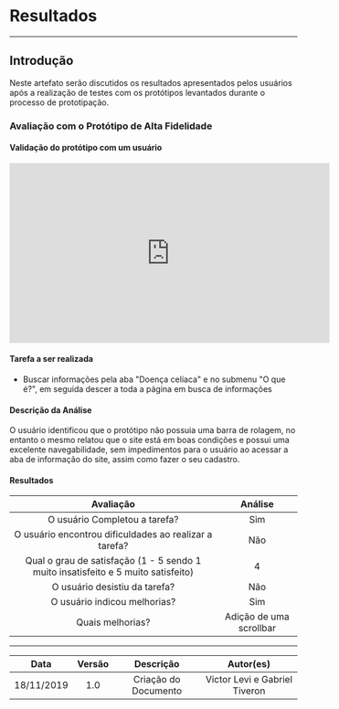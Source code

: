 # Resultados
--------------------------
## Introdução

Neste artefato serão discutidos os resultados apresentados pelos usuários após a realização de testes com os protótipos levantados durante o processo de prototipação.

### Avaliação com o Protótipo de Alta Fidelidade

#### Validação do protótipo com um usuário


<iframe width="560" height="315"
src="https://www.youtube.com/embed/fY_IzfWaflw" 
frameborder="0" 
allowfullscreen></iframe>

#### Tarefa a ser realizada

* Buscar informações pela aba "Doença celíaca" e no submenu "O que é?", em seguida descer a toda a página em busca de informações

#### Descrição da Análise

O usuário identificou que o protótipo não possuia uma barra de rolagem, no entanto o mesmo relatou que o site está em boas condições e possui uma excelente navegabilidade, sem impedimentos para o usuário ao acessar a aba de informação do site, assim como fazer o seu cadastro.
#### Resultados

|Avaliação|Análise|
|:-------:|:-----:|
|O usuário Completou a tarefa?|Sim|
|O usuário encontrou dificuldades ao realizar a tarefa?|Não|
|Qual o grau de satisfação (1 - 5 sendo 1 muito insatisfeito e 5 muito satisfeito)|4|
|O usuário desistiu da tarefa?|Não|
|O usuário indicou melhorias?|Sim|
|Quais melhorias?|Adição de uma scrollbar|


------------------------------------
|Data|Versão|Descrição|Autor(es)|
|:--:|:----:|:-------:|:-------:|
|18/11/2019|1.0|Criação do Documento|Victor Levi e Gabriel Tiveron|
